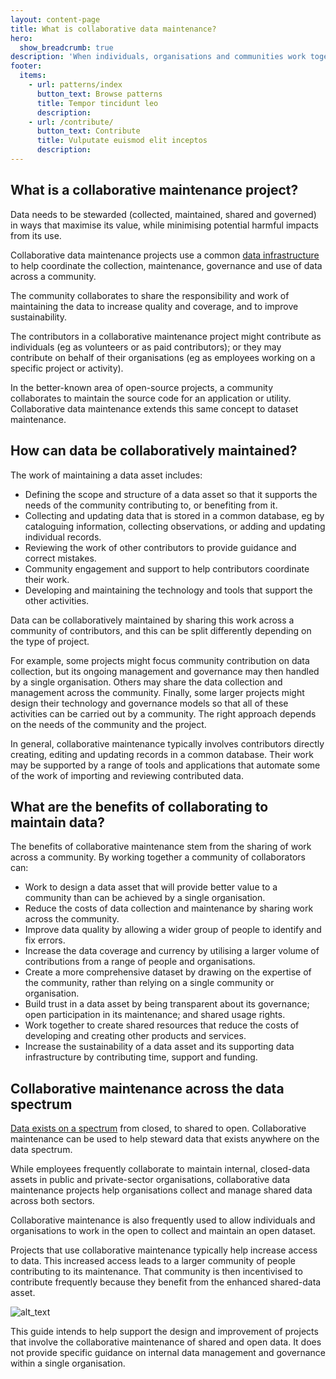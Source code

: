 ```yaml
---
layout: content-page
title: What is collaborative data maintenance?
hero:
  show_breadcrumb: true
description: 'When individuals, organisations and communities work together to share the work of collecting and maintaining shared data assets this is described as ‘collaborative data maintenance’.'
footer:
  items:
    - url: patterns/index
      button_text: Browse patterns
      title: Tempor tincidunt leo
      description:   
    - url: /contribute/
      button_text: Contribute
      title: Vulputate euismod elit inceptos
      description:   
---
```


## What is a collaborative maintenance project?

Data needs to be stewarded (collected, maintained, shared and governed) in ways that maximise its value, while minimising potential harmful impacts from its use.

Collaborative data maintenance projects use a common [data infrastructure](https://theodi.org/article/principles-for-strengthening-our-data-infrastructure/) to help coordinate the collection, maintenance, governance and use of data across a community. 

The community collaborates to share the responsibility and work of maintaining the data to increase quality and coverage, and to improve sustainability.

The contributors in a collaborative maintenance project might contribute as individuals (eg as volunteers or as paid contributors); or they may contribute on behalf of their organisations (eg as employees working on a specific project or activity).

In the better-known area of open-source projects, a community collaborates to maintain the source code for an application or utility. Collaborative data maintenance extends this same concept to dataset maintenance. 


## How can data be collaboratively maintained?

The work of maintaining a data asset includes:



*   Defining the scope and structure of a data asset so that it supports the needs of the community contributing to, or benefiting from it.
*   Collecting and updating data that is stored in a common database, eg by cataloguing information, collecting observations, or adding and updating individual records. 
*   Reviewing the work of other contributors to provide guidance and correct mistakes.
*   Community engagement and support to help contributors coordinate their work.  
*   Developing and maintaining the technology and tools that support the other activities.

Data can be collaboratively maintained by sharing this work across a community of contributors, and this can be split differently depending on the type of project.

For example, some projects might focus community contribution on data collection, but its ongoing management and governance may then handled by a single organisation. Others may share the data collection and management across the community. Finally, some larger projects might design their technology and governance models so that all of these activities can be carried out by a community. The right approach depends on the needs of the community and the project.

In general, collaborative maintenance typically involves contributors directly creating, editing and updating records in a common database. Their work may be supported by a range of tools and applications that automate some of the work of importing and reviewing contributed data.


## What are the benefits of collaborating to maintain data?

The benefits of collaborative maintenance stem from the sharing of work across a community. By working together a community of collaborators can:



*   Work to design a data asset that will provide better value to a community than can be achieved by a single organisation.
*   Reduce the costs of data collection and maintenance by sharing work across the community.
*   Improve data quality by allowing a wider group of people to identify and fix errors.
*   Increase the data coverage and currency by utilising a larger volume of contributions from a range of people and organisations.
*   Create a more comprehensive dataset by drawing on the expertise of the community, rather than relying on a single community or organisation. 
*   Build trust in a data asset by being transparent about its governance; open participation in its maintenance; and shared usage rights.
*   Work together to create shared resources that reduce the costs of developing and creating other products and services.
*   Increase the sustainability of a data asset and its supporting data infrastructure by contributing time, support and funding. 


## Collaborative maintenance across the data spectrum

[Data exists on a spectrum](https://theodi.org/data-spectrum) from closed, to shared to open. Collaborative maintenance can be used to help steward data that exists anywhere on the data spectrum. 

While employees frequently collaborate to maintain internal, closed-data assets in public and private-sector organisations, collaborative data maintenance projects help organisations collect and manage shared data across both sectors.

Collaborative maintenance is also frequently used to allow individuals and organisations to work in the open to collect and maintain an open dataset.

Projects that use collaborative maintenance typically help increase access to data. This increased access leads to a larger community of people contributing to its maintenance. That community is then incentivised to contribute frequently because they benefit from the enhanced shared-data asset.

![alt_text](images/What-is0.png "image_tooltip")


This guide intends to help support the design and improvement of projects that involve the collaborative maintenance of shared and open data. It does not provide specific guidance on internal data management and governance within a single organisation.
